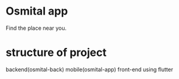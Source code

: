 # Osmital app
Find the place near you.

# structure of project
 backend(osmital-back)
 mobile(osmital-app)
 front-end using flutter 
